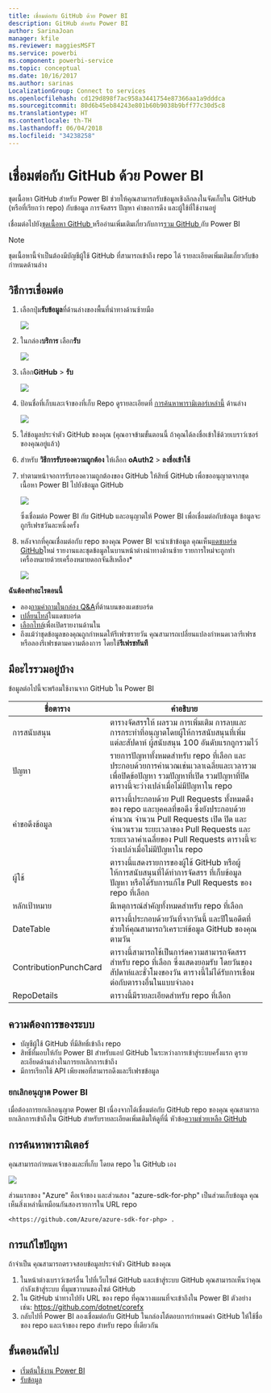 ```yaml
---
title: เชื่อมต่อกับ GitHub ด้วย Power BI
description: GitHub สำหรับ Power BI
author: SarinaJoan
manager: kfile
ms.reviewer: maggiesMSFT
ms.service: powerbi
ms.component: powerbi-service
ms.topic: conceptual
ms.date: 10/16/2017
ms.author: sarinas
LocalizationGroup: Connect to services
ms.openlocfilehash: cd129d898f7ac958a3441754e87366aa1a9dddca
ms.sourcegitcommit: 80d6b45eb84243e801b60b9038b9bff77c30d5c8
ms.translationtype: HT
ms.contentlocale: th-TH
ms.lasthandoff: 06/04/2018
ms.locfileid: "34238258"
---
```

# <a name="connect-to-github-with-power-bi"></a>เชื่อมต่อกับ GitHub ด้วย Power BI
ชุดเนื้อหา GitHub สำหรับ Power BI ช่วยให้คุณสามารถรับข้อมูลเชิงลึกลงในจัดเก็บใน GitHub (หรือที่เรียกว่า repo) กับข้อมูล การจัดสรร ปัญหา คำขอการดึง และผู้ใช้ที่ใช้งานอยู่

เชื่อมต่อไปยัง[ชุดเนื้อหา GitHub ](https://app.powerbi.com/getdata/services/github)หรืออ่านเพิ่มเติมเกี่ยวกับการ[รวม GitHub ](https://powerbi.microsoft.com/integrations/github)กับ Power BI

>[!NOTE]
>ชุดเนื้อหานี้จำเป็นต้องมีบัญชีผู้ใช้ GitHub ที่สามารถเข้าถึง repo ได้ รายละเอียดเพิ่มเติมเกี่ยวกับข้อกำหนดด้านล่าง

## <a name="how-to-connect"></a>วิธีการเชื่อมต่อ
1. เลือกปุ่ม**รับข้อมูล**ที่ด้านล่างของพื้นที่นำทางด้านซ้ายมือ
   
   ![](media/service-connect-to-github/pbi_getdata.png) 
2. ในกล่อง**บริการ** เลือก**รับ**
   
   ![](media/service-connect-to-github/pbi_get_services.png) 
3. เลือก**GitHub** \> **รับ**
   
   ![](media/service-connect-to-github/github.png)
4. ป้อนชื่อที่เก็บและเจ้าของที่เก็บ Repo ดูรายละเอียดที่ [การค้นหาพารามิเตอร์เหล่านี้](#FindingParams) ด้านล่าง
   
   ![](media/service-connect-to-github/pbi_github1.png)
5. ใส่ข้อมูลประจำตัว GitHub ของคุณ (คุณอาจข้ามขั้นตอนนี้ ถ้าคุณได้ลงชื่อเข้าใช้ด้วยเบราว์เซอร์ของคุณอยู่แล้ว) 
6. สำหรับ **วิธีการรับรองความถูกต้อง** ให้เลือก **oAuth2** \> **ลงชื่อเข้าใช้** 
7. ทำตามหน้าจอการรับรองความถูกต้องของ GitHub ให้สิทธิ์ GitHub เพื่อขออนุญาตจากชุดเนื้อหา Power BI ไปยังข้อมูล GitHub
   
   ![](media/service-connect-to-github/github_authorize.png)
   
   ซึ่งเชื่อมต่อ Power BI กับ GitHub และอนุญาตให้ Power BI เพื่อเชื่อมต่อกับข้อมูล  ข้อมูลจะถูกรีเฟรชวันละหนึ่งครั้ง
8. หลังจากที่คุณเชื่อมต่อกับ repo ของคุณ Power BI จะนำเข้าข้อมูล คุณเห็น[แดชบอร์ด GitHub](https://powerbi.microsoft.com/integrations/github)ใหม่ รายงานและชุดข้อมูลในบานหน้าต่างนำทางด้านซ้าย รายการใหม่จะถูกทำเครื่องหมายด้วยเครื่องหมายดอกจันสีเหลือง\*
   
   ![](media/service-connect-to-github/pbi_githubdash.png)

**ฉันต้องทำอะไรตอนนี้**

* ลอง[ถามคำถามในกล่อง Q&A](power-bi-q-and-a.md)ที่ด้านบนของแดชบอร์ด
* [เปลี่ยนไทล์](service-dashboard-edit-tile.md)ในแดชบอร์ด
* [เลือกไทล์](service-dashboard-tiles.md)เพื่อเปิดรายงานด้านใน
* ถึงแม้ว่าชุดข้อมูลของคุณถูกกำหนดให้รีเฟรซรายวัน คุณสามารถเปลี่ยนแปลงกำหนดเวลารีเฟรช หรือลองรีเฟรชตามความต้องการ โดยใช้**รีเฟรชทันที**

## <a name="whats-included"></a>มีอะไรรวมอยู่บ้าง
ข้อมูลต่อไปนี้จะพร้อมใช้งานจาก GitHub ใน Power BI     

| ชื่อตาราง | คำอธิบาย |
| --- | --- |
| การสนับสนุน |ตารางจัดสรรให้ ผลรวม การเพิ่มเติม การลบและการกระทำที่อนุญาตโดยผู้ให้การสนับสนุนที่เพิ่มแต่ละสัปดาห์ ผู้สนับสนุน 100 อันดับแรกถูกรวมไว้ |
| ปัญหา |รายการปัญหาทั้งหมดสำหรับ repo ที่เลือก และประกอบด้วยการคำนวณเช่นเวลาเฉลี่ยและเวลารวมเพื่อปิดข้อปัญหา รวมปัญหาที่เปิด รวมปัญหาที่ปิด ตารางนี้จะว่างเปล่าเมื่อไม่มีปัญหาใน repo |
| คำขอดึงข้อมูล |ตารางนี้ประกอบด้วย Pull Requests ทั้งหมดดึงของ repo และบุคคลที่ขอดึง ซึ่งยังประกอบด้วยคำนวณ จำนวน Pull Requests เปิด ปิด และจำนวนรวม ระยะเวลาของ Pull Requests และระยะเวลาค่าเฉลี่ยของ Pull Requests ตารางนี้จะว่างเปล่าเมื่อไม่มีปัญหาใน repo |
| ผู้ใช้ |ตารางนี้แสดงรายการของผู้ใช้ GitHub หรือผู้ให้การสนับสนุนที่ได้ทำการจัดสรร ที่เก็บข้อมูลปัญหา หรือได้รับการแก้ไข Pull Requests ของ repo ที่เลือก |
| หลักเป้าหมาย |มีเหตุการณ์สำคัญทั้งหมดสำหรับ repo ที่เลือก |
| DateTable |ตารางนี้ประกอบด้วยวันที่จากวันนี้ และปีในอดีตที่ช่วยให้คุณสามารถวิเคราะห์ข้อมูล GitHub ของคุณตามวัน |
| ContributionPunchCard |ตารางนี้สามารถใช้เป็นการ์ดความสามารถจัดสรรสำหรับ repo ที่เลือก ซึ่งแสดงยอมรับ โดยวันของสัปดาห์และชั่วโมงของวัน ตารางนี้ไม่ได้รับการเชื่อมต่อกับตารางอื่นในแบบจำลอง |
| RepoDetails |ตารางนี้มีรายละเอียดสำหรับ repo ที่เลือก |

## <a name="system-requirements"></a>ความต้องการของระบบ
* บัญชีผู้ใช้ GitHub ที่มีสิทธิ์เข้าถึง repo  
* สิทธิ์ที่มอบให้กับ Power BI สำหรับแอป GitHub ในระหว่างการเข้าสู่ระบบครั้งแรก ดูรายละเอียดด้านล่างในการยกเลิกการเข้าถึง  
* มีการเรียกใช้ API เพียงพอที่สามารถดึงและรีเฟรชข้อมูล  

### <a name="de-authorize-power-bi"></a>ยกเลิกอนุญาต Power BI
เมื่อต้องการยกเลิกอนุญาต Power BI เนื่องจากได้เชื่อมต่อกับ GitHub repo ของคุณ คุณสามารถยกเลิกการเข้าถึงใน GitHub สำหรับรายละเอียดเพิ่มเติมให้ดูที่นี่ หัวข้อ[ความช่วยเหลือ GitHub](https://help.github.com/articles/keeping-your-ssh-keys-and-application-access-tokens-safe/#reviewing-your-authorized-applications-oauth)

<a name="FindingParams"></a>

## <a name="finding-parameters"></a>การค้นหาพารามิเตอร์
คุณสามารถกำหนดเจ้าของและที่เก็บ โดยด repo ใน GitHub เอง

![](media/service-connect-to-github/github_ownerrepo.png)

ส่วนแรกของ "Azure" คือเจ้าของ และส่วนสอง "azure-sdk-for-php" เป็นส่วนเก็บข้อมูล  คุณเห็นสิ่งเหล่านี้เหมือนกันสองรายการใน URL repo

    <https://github.com/Azure/azure-sdk-for-php> .

## <a name="troubleshooting"></a>การแก้ไขปัญหา
ถ้าจำเป็น คุณสามารถตรวจสอบข้อมูลประจำตัว GitHub ของคุณ  

1. ในหน้าต่างเบราว์เซอร์อื่น ไปที่เว็บไซต์ GitHub และเข้าสู่ระบบ GitHub คุณสามารถเห็นว่าคุณกำลังเข้าสู่ระบบ ที่มุมขวาบนของไซต์ GitHub    
2. ใน GitHub นำทางไปยัง URL ของ repo ที่คุณวางแผนที่จะเข้าถึงใน Power BI ตัวอย่างเช่น: https://github.com/dotnet/corefx  
3. กลับไปที่ Power BI ลองเชื่อมต่อกับ GitHub ในกล่องโต้ตอบการกำหนดค่า GitHub ให้ใช้ชื่อของ repo และเจ้าของ repo สำหรับ repo ที่เดียวกัน  

## <a name="next-steps"></a>ขั้นตอนถัดไป
* [เริ่มต้นใช้งาน Power BI](service-get-started.md)
* [รับข้อมูล](service-get-data.md)
